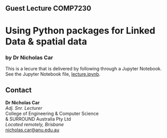 ## Guest Lecture COMP7230
# Using Python packages for Linked Data & spatial data
### by Dr Nicholas Car

This is a lecure that is delivered by following through a Jupyter Notebook. See the Jupyter Notebook file, [lecture.ipynb](lecture.ipynb).

## Contact

**Dr Nicholas Car**  
_Adj. Snr. Lecturer_  
College of Engineering & Computer Science  
& SURROUND Australia Pty Ltd  
_Located remotely, Brisbane_  
<nicholas.car@anu.edu.au>
